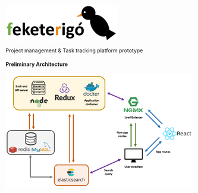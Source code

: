 <p align="left">
  <img src="_readme-resources/logo.png" width ="300" />
</p>
Project management & Task tracking platform prototype

<h4>Preliminary Architecture</h4>

<p align="center">
  <img src="_readme-resources/architecture_1.0.png" width ="700" />
</p>
